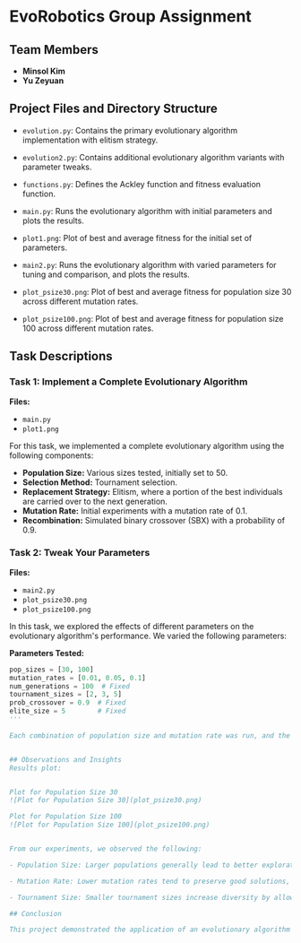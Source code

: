 # EvoRobotics Group Assignment

## Team Members
- **Minsol Kim**
- **Yu Zeyuan**

## Project Files and Directory Structure
- `evolution.py`: Contains the primary evolutionary algorithm implementation with elitism strategy.
- `evolution2.py`: Contains additional evolutionary algorithm variants with parameter tweaks.
- `functions.py`: Defines the Ackley function and fitness evaluation function.


- `main.py`: Runs the evolutionary algorithm with initial parameters and plots the results.
- `plot1.png`: Plot of best and average fitness for the initial set of parameters.


- `main2.py`: Runs the evolutionary algorithm with varied parameters for tuning and comparison, and plots the results.
- `plot_psize30.png`: Plot of best and average fitness for population size 30 across different mutation rates.
- `plot_psize100.png`: Plot of best and average fitness for population size 100 across different mutation rates.


## Task Descriptions

### Task 1: Implement a Complete Evolutionary Algorithm
**Files:**
- `main.py`
- `plot1.png`

For this task, we implemented a complete evolutionary algorithm using the following components:

- **Population Size:** Various sizes tested, initially set to 50.
- **Selection Method:** Tournament selection.
- **Replacement Strategy:** Elitism, where a portion of the best individuals are carried over to the next generation.
- **Mutation Rate:** Initial experiments with a mutation rate of 0.1.
- **Recombination:** Simulated binary crossover (SBX) with a probability of 0.9.

### Task 2: Tweak Your Parameters
**Files:**
- `main2.py`
- `plot_psize30.png`
- `plot_psize100.png`

In this task, we explored the effects of different parameters on the evolutionary algorithm's performance. We varied the following parameters:

**Parameters Tested:**
```python
pop_sizes = [30, 100]
mutation_rates = [0.01, 0.05, 0.1]
num_generations = 100  # Fixed
tournament_sizes = [2, 3, 5]
prob_crossover = 0.9  # Fixed
elite_size = 5        # Fixed
'''

Each combination of population size and mutation rate was run, and the best and average fitness values were plotted for comparison. The results were saved as `plot_psize30.png` and `plot_psize100.png`.


## Observations and Insights
Results plot:


Plot for Population Size 30
![Plot for Population Size 30](plot_psize30.png)

Plot for Population Size 100
![Plot for Population Size 100](plot_psize100.png)


From our experiments, we observed the following:

- Population Size: Larger populations generally lead to better exploration of the search space, but at the cost of increased computational time.

- Mutation Rate: Lower mutation rates tend to preserve good solutions, while higher rates increase diversity but may disrupt convergence. For example, in the result of `plot_psize100.png`, we can observe that relatively high mutation rate with high tournament size failed to converge, showing poor fitness.

- Tournament Size: Smaller tournament sizes increase diversity by allowing less fit individuals a chance to reproduce, while larger sizes increase selection pressure. The plots generated provide insights into the trade-offs between exploration and exploitation in the evolutionary algorithm.

## Conclusion

This project demonstrated the application of an evolutionary algorithm with elitism to optimize the Ackley function. By tweaking various parameters, we were able to observe their impact on the algorithm's performance, leading to a deeper understanding of how to balance exploration and exploitation in evolutionary computation.
